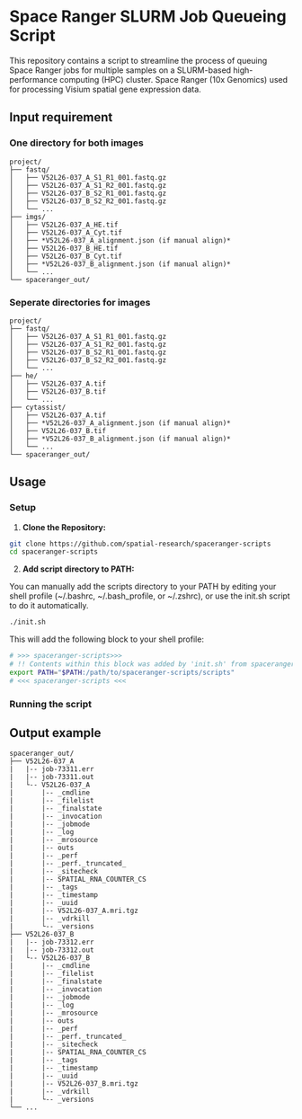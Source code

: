 # Space Ranger SLURM Job Queueing Script

This repository contains a script to streamline the process of queuing Space Ranger jobs for multiple samples on a SLURM-based high-performance computing (HPC) cluster. Space Ranger (10x Genomics) used for processing Visium spatial gene expression data.

## Input requirement

### One directory for both images

```
project/ 
├── fastq/ 
│   ├── V52L26-037_A_S1_R1_001.fastq.gz
│   ├── V52L26-037_A_S1_R2_001.fastq.gz
│   ├── V52L26-037_B_S2_R1_001.fastq.gz
│   ├── V52L26-037_B_S2_R2_001.fastq.gz
│   └── ...
├── imgs/
│   ├── V52L26-037_A_HE.tif
│   ├── V52L26-037_A_Cyt.tif
│   ├── *V52L26-037_A_alignment.json (if manual align)*
│   ├── V52L26-037_B_HE.tif
│   ├── V52L26-037_B_Cyt.tif
│   ├── *V52L26-037_B_alignment.json (if manual align)*
│   └── ...
└── spaceranger_out/
```

### Seperate directories for images

```
project/ 
├── fastq/ 
│   ├── V52L26-037_A_S1_R1_001.fastq.gz
│   ├── V52L26-037_A_S1_R2_001.fastq.gz
│   ├── V52L26-037_B_S2_R1_001.fastq.gz
│   ├── V52L26-037_B_S2_R2_001.fastq.gz
│   └── ...
├── he/
│   ├── V52L26-037_A.tif
│   ├── V52L26-037_B.tif
│   └── ...
├── cytassist/
│   ├── V52L26-037_A.tif
│   ├── *V52L26-037_A_alignment.json (if manual align)*
│   ├── V52L26-037_B.tif
│   ├── *V52L26-037_B_alignment.json (if manual align)*
│   └── ...
└── spaceranger_out/
```

## Usage

### Setup

1. **Clone the Repository:**

```bash
git clone https://github.com/spatial-research/spaceranger-scripts
cd spaceranger-scripts
```

2. **Add script directory to PATH:**

You can manually add the scripts directory to your PATH by editing your shell profile (~/.bashrc, ~/.bash_profile, or ~/.zshrc), or use the init.sh script to do it automatically.

```bash
./init.sh
```

This will add the following block to your shell profile:

```bash
# >>> spaceranger-scripts>>>
# !! Contents within this block was added by 'init.sh' from spaceranger-scripts !!
export PATH="$PATH:/path/to/spaceranger-scripts/scripts"
# <<< spaceranger-scripts <<<
```

### Running the script

## Output example

```
spaceranger_out/ 
├── V52L26-037_A
|   |-- job-73311.err
|   |-- job-73311.out
|   └-- V52L26-037_A
|       |-- _cmdline
|       |-- _filelist
|       |-- _finalstate
|       |-- _invocation
|       |-- _jobmode
|       |-- _log
|       |-- _mrosource
|       |-- outs
|       |-- _perf
|       |-- _perf._truncated_
|       |-- _sitecheck
|       |-- SPATIAL_RNA_COUNTER_CS
|       |-- _tags
|       |-- _timestamp
|       |-- _uuid
|       |-- V52L26-037_A.mri.tgz
|       |-- _vdrkill
|       └-- _versions
├── V52L26-037_B
|   |-- job-73312.err
|   |-- job-73312.out
|   └-- V52L26-037_B
|       |-- _cmdline
|       |-- _filelist
|       |-- _finalstate
|       |-- _invocation
|       |-- _jobmode
|       |-- _log
|       |-- _mrosource
|       |-- outs
|       |-- _perf
|       |-- _perf._truncated_
|       |-- _sitecheck
|       |-- SPATIAL_RNA_COUNTER_CS
|       |-- _tags
|       |-- _timestamp
|       |-- _uuid
|       |-- V52L26-037_B.mri.tgz
|       |-- _vdrkill
|       └-- _versions
└── ...
```
